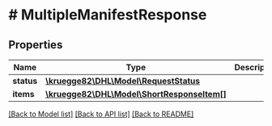 # # MultipleManifestResponse

## Properties

Name | Type | Description | Notes
------------ | ------------- | ------------- | -------------
**status** | [**\kruegge82\DHL\Model\RequestStatus**](RequestStatus.md) |  | [optional]
**items** | [**\kruegge82\DHL\Model\ShortResponseItem[]**](ShortResponseItem.md) |  | [optional]

[[Back to Model list]](../../README.md#models) [[Back to API list]](../../README.md#endpoints) [[Back to README]](../../README.md)
